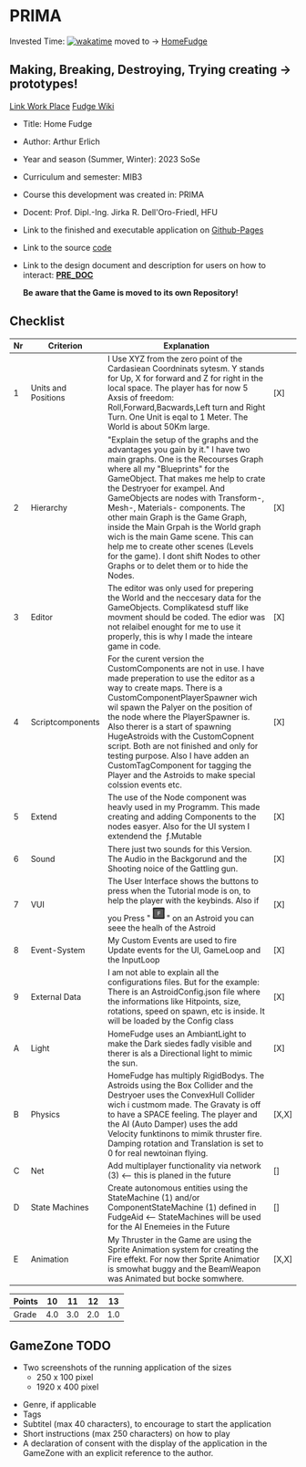 # PRIMA

Invested Time: [![wakatime](https://wakatime.com/badge/github/ArthurErlich/PRIMA.svg)](https://wakatime.com/badge/github/ArthurErlich/PRIMA) moved to -> [HomeFudge](https://github.com/ArthurErlich/HomeFudge)

## Making, Breaking, Destroying, Trying creating -> prototypes!

[Link ](https://arthurerlich.github.io/PRIMA/Card/steckbrief.htm)  [Work Place](https://webuser.hs-furtwangen.de/~del/Prima/index.php) [Fudge Wiki](https://github.com/JirkaDellOro/FUDGE/wiki)

* Title: Home Fudge
* Author: Arthur Erlich
* Year and season (Summer, Winter):  2023 SoSe
* Curriculum and semester: MIB3
* Course this development was created in: PRIMA
* Docent: Prof. Dipl.-Ing. Jirka R. Dell'Oro-Friedl, HFU
* Link to the finished and executable application on [Github-Pages](https://arthurerlich.github.io/HomeFudge/HomeFudge/index.html) 
* Link to the source [code](https://github.com/ArthurErlich/HomeFudge/tree/main/HomeFudge)
* Link to the design document and description for users on how to interact: [**PRE_DOC**](https://github.com/ArthurErlich/HomeFudge/blob/main/HomeFudge/Doc/%5BPRE%5D%20Home%20Fudge.pdf)

  **Be aware that the Game is moved to its own Repository!**




## Checklist


| Nr | Criterion           | Explanation                                                                                                                                     |   |
| -- | --------------------- | ----------------------------------------------------------------------------------------------------------------------------------------------|---|
|  1 | Units and Positions | I Use XYZ from the zero point of the Cardasiean Coordninats sytesm. Y stands for Up, X for forward and Z for right in the local space. The player has for now 5 Axsis of freedom: Roll,Forward,Bacwards,Left turn and Right Turn. One Unit is eqal to 1 Meter. The World is about 50Km large.|[X]|
|  2 | Hierarchy           | "Explain the setup of the graphs and the advantages you gain by it." I have two main graphs. One is the Recourses Graph where all my "Blueprints" for the GameObject. That makes me help to crate the Destryoer for exampel. And GameObjects are nodes with Transform-, Mesh-, Materials- components. The other main Graph is the Game Graph, inside the Main Grpah is the World graph wich is the main Game scene. This can help me to create other scenes (Levels for the game). I dont shift Nodes to other Graphs or to delet them or to hide the Nodes.|[X]|
|  3 | Editor              | The editor was only used for prepering the World and the neccesary data for the GameObjects. Complikatesd stuff like movment should be coded. The edior was not relaibel enought for me to use it properly, this is why I made the inteare game in code.|[X]|
|  4 | Scriptcomponents    | For the curent version the CustomComponents are not in use. I have made preperation to use the editor as a way to create maps. There is a CustomComponentPlayerSpawner wich wil spawn the Palyer on the position of the node where the PlayerSpawner is. Also therer is a start of spawning HugeAstroids with the CustomCopnent script. Both are not finished and only for testing purpose. Also I have adden an CustomTagComponent for tagging the Player and the Astroids to make special colssion events etc.|[X]|
|  5 | Extend              | The use of the Node component was heavly used in my Programm. This made creating and adding Components to the nodes easyer. Also for the UI system I extendend the  ƒ.Mutable|[X]|
|  6 | Sound               | There just two sounds for this Version. The Audio in the Backgorund and the Shooting noice of the Gattling gun.|[X]|
|  7 | VUI                 | The User Interface shows the buttons to press when the Tutorial mode is on, to help the player with the keybinds. Also if you Press "<img src="https://raw.githubusercontent.com/ArthurErlich/PRIMA/main/Documentation/assets/F_Key_Dark.png" alt="F" style="max-width: 2em; padding-bottom=-5px">" on an Astroid you can seee the healh of the Astroid|[X]|
|  8 | Event-System        | My Custom Events are used to fire Update events for the UI, GameLoop and the InputLoop|[X]|
|  9 | External Data       | I am not able to explain all the configurations files. But for the example: There is an AstroidConfig.json file where the informations like Hitpoints, size, rotations, speed on spawn, etc is inside. It will be loaded by the Config class|[X]|
|  A | Light               | HomeFudge uses an AmbiantLight to make the Dark siedes fadly visible and therer is als a Directional light to mimic the sun.|[X]|
|  B | Physics             | HomeFudge has multiply RigidBodys. The Astroids using the Box Collider and the Destryoer uses the ConvexHull Collider wich i custmom made. The Gravaty is off to have a SPACE feeling. The player and the AI (Auto Damper) uses the add Velocity funktinons to mimik thruster fire. Damping rotation and Translation is set to 0 for real newtoinan flying.|[X,X]|
|  C | Net                 | Add multiplayer functionality via network (3) <-- this is planed in the future |[]|
|  D | State Machines      | Create autonomous entities using the StateMachine (1) and/or ComponentStateMachine (1) defined in FudgeAid <-- StateMachines will be used for the AI Enemeies in the Future|[]|
|  E | Animation           | My Thruster in the Game are using the Sprite Animation system for creating the Fire effekt. For now ther Sprite Animatior is smowhat buggy and the BeamWeapon was Animated but bocke somwhere.|[X,X]|


| Points | 10  | 11  | 12  | 13  |
|--------|-----|-----|-----|-----|
| Grade  | 4.0 | 3.0 | 2.0 | 1.0 |


## GameZone TODO
- Two screenshots of the running application of the sizes
  - 250 x 100 pixel
  - 1920 x 400 pixel 
* Genre, if applicable
* Tags
* Subtitel (max 40 characters), to encourage to start the application
* Short instructions (max 250 characters) on how to play
* A declaration of consent with the display of the application in the GameZone with an explicit reference to the author.
